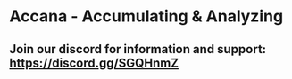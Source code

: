 # Accana - Accumulating & Analyzing

## Join our discord for information and support: https://discord.gg/SGQHnmZ
